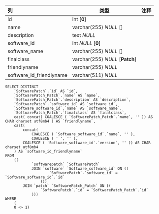 | 列                       | 类型                            | 注释 |
| :----------------------- | ------------------------------- | ---- |
| id                       | int [**0**]                     |      |
| name                     | varchar(255) *NULL* []          |      |
| description              | text *NULL*                     |      |
| software_id              | int *NULL* [**0**]              |      |
| software_name            | varchar(255) *NULL* []          |      |
| finalclass               | varchar(255) *NULL* [**Patch**] |      |
| friendlyname             | varchar(255) *NULL*             |      |
| software_id_friendlyname | varchar(511) *NULL*             |      |

```
SELECT DISTINCT
	`SoftwarePatch`.`id` AS `id`,
	`SoftwarePatch_Patch`.`name` AS `name`,
	`SoftwarePatch_Patch`.`description` AS `description`,
	`SoftwarePatch`.`software_id` AS `software_id`,
	`Software_software_id`.`name` AS `software_name`,
	`SoftwarePatch_Patch`.`finalclass` AS `finalclass`,
	cast( concat( COALESCE ( `SoftwarePatch_Patch`.`name`, '' )) AS CHAR charset utf8mb4 ) AS `friendlyname`,
	cast(
		concat(
			COALESCE ( `Software_software_id`.`name`, '' ),
			COALESCE ( ' ', '' ),
		COALESCE ( `Software_software_id`.`version`, '' )) AS CHAR charset utf8mb4 
	) AS `software_id_friendlyname` 
FROM
	((
			`softwarepatch` `SoftwarePatch`
			JOIN `software` `Software_software_id` ON ((
					`SoftwarePatch`.`software_id` = `Software_software_id`.`id` 
				)))
		JOIN `patch` `SoftwarePatch_Patch` ON ((
				`SoftwarePatch`.`id` = `SoftwarePatch_Patch`.`id` 
			))) 
WHERE
	(
	0 <> 1)
```

